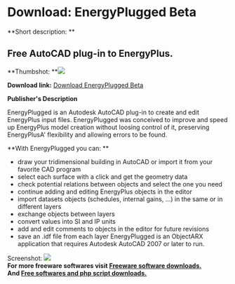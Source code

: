 # Download: EnergyPlugged Beta

**Short description: **

## Free AutoCAD plug-in to EnergyPlus.

  
**Thumbshot: **![](http://www.freewarefiles.com/screenshot/energyplugged_md.gif)   
  
**Download link:** [Download EnergyPlugged Beta](http://freesoftwares.boysofts.com/EnergyPlugged-Beta_program_39460.html)  
  

**Publisher's Description**  
  

EnergyPlugged is an Autodesk AutoCAD plug-in to create and edit EnergyPlus
input files. EnergyPlugged was conceived to improve and speed up EnergyPlus
model creation without loosing control of it, preserving EnergyPlusA'
flexibility and allowing errors to be found.

**With EnergyPlugged you can: **

  * draw your tridimensional building in AutoCAD or import it from your favorite CAD program 
  * select each surface with a click and get the geometry data 
  * check potential relations between objects and select the one you need 
  * continue adding and editing EnergyPlus objects in the editor 
  * import datasets objects (schedules, internal gains, ...) in the same or in different layers 
  * exchange objects between layers 
  * convert values into SI and IP units 
  * add and edit comments to objects in the editor for future revisions 
  * save an .idf file from each layer 
EnergyPlugged is an ObjectARX application that requires Autodesk AutoCAD 2007
or later to run.

  
  
Screenshot: ![](http://www.freewarefiles.com/screenshot/energyplugged.gif)  
**For more freeware softwares visit [Freeware software downloads.](http://freesoftwares.boysofts.com/)**   
**And [Free softwares and php script downloads.](http://www.boysofts.com/)**


